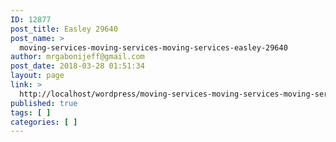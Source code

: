```yaml
---
ID: 12877
post_title: Easley 29640
post_name: >
  moving-services-moving-services-moving-services-easley-29640
author: mrgabonijeff@gmail.com
post_date: 2018-03-28 01:51:34
layout: page
link: >
  http://localhost/wordpress/moving-services-moving-services-moving-services-easley-29640/
published: true
tags: [ ]
categories: [ ]
---
```

